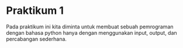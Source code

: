 # Praktikum 1
Pada praktikum ini kita diminta untuk membuat sebuah pemrograman dengan bahasa python hanya dengan menggunakan input, output, dan percabangan sederhana.
